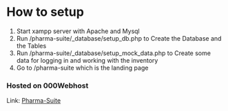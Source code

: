 <h1>How to setup</h1>
<ol>
  <li>Start xampp server with Apache and Mysql</li>
  <li>Run /pharma-suite/_database/setup_db.php to Create the Database and the Tables</li>
  <li>Run /pharma-suite/_database/setup_mock_data.php to Create some data for logging in and working with the inventory</li>
  <li>Go to /pharma-suite which is the landing page</li>
</ol>

<h3>Hosted on 000Webhost</h3>
<p>Link: <a href="https://pharma-suite.000webhostapp.com/pharma-suite/">Pharma-Suite</a></p>
